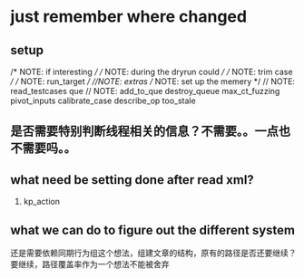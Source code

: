 # just remember where changed

## setup

/* NOTE: if interesting */
/* NOTE: during the dryrun could */
/* NOTE:  trim case */
/* NOTE: run_target */
//NOTE: extras
/* NOTE: set up the memery */
// NOTE: read_testcases que
// NOTE: add_to_que destroy_queue
max_ct_fuzzing
pivot_inputs
calibrate_case
describe_op
too_stale
## 是否需要特别判断线程相关的信息？不需要。。一点也不需要吗。。


## what need be setting done after read xml?

1. kp_action


## what we can do to figure out the different system
还是需要依赖同期行为组这个想法，组建文章的结构，原有的路径是否还要继续？要继续，路径覆盖率作为一个想法不能被舍弃